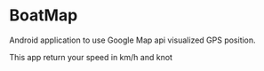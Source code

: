 # BoatMap

Android application to use Google Map api visualized GPS position.

This app return your speed in km/h and knot
